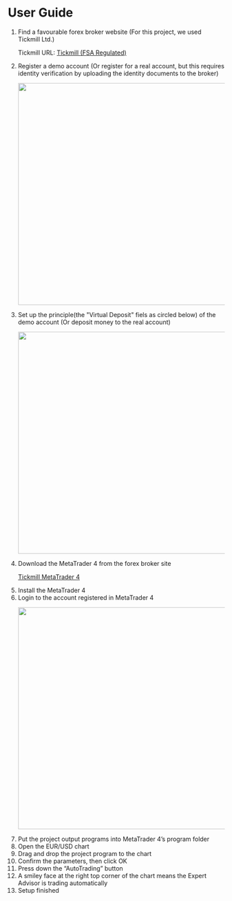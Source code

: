 # User Guide

<ol>
<li>Find a favourable forex broker website (For this project, we used Tickmill Ltd.)
<p>Tickmill URL: <a href="https://secure.tickmill.com?utm_campaign=ib_link&amp;utm_content=IB52499319&amp;utm_medium=%2430+Welcome+Account&amp;utm_source=link&amp;lp=https%3A%2F%2Ftickmill.com%2Fpromotions%2Fwelcome-account%2F" target="_blank" rel="noopener">Tickmill (FSA Regulated)</a></p>
</li>
<li>Register a demo account (Or register for a real account, but this requires identity verification by uploading the identity documents to the broker)
<p><img src="https://img.nikonsrc.com/image/v_muduX9jHoVjeVK1lfHdGbnlmrcuA7CFcVZD_FQlwAH2lswkN1w40-cZqK6FRukgpeLFCvWMp0/item.JPG" alt="" width="1024" height="514" /></p>
</li>
<li>Set up the principle(the "Virtual Deposit" fiels as circled below) of the demo account (Or deposit money to the real account)
<p><img src="https://img.nikonsrc.com/image/v_muduX9jHoVjeVK1lfHdGbnlmrcuA7CFcVZD_FQlwBG3Lv_8896o0-cZqK6FRukgpeLFCvWMp0/item.JPG" alt="" width="1024" height="514" /></p>
</li>
<li>Download the MetaTrader 4 from the forex broker site
<p><a href="https://www.tickmill.com/trading-platforms/mt4" target="_blank" rel="noopener">Tickmill MetaTrader 4</a></p>
</li>
<li>Install the MetaTrader 4</li>
<li>Login to the account registered in MetaTrader 4
<p><img src="https://www.eightcap.com/en/wp-content/uploads/sites/11/2019/09/dl-install-login-mt4-11-edit.jpg" alt="" width="1024" height="514" /></p>
</li>
<li>Put the project output programs into MetaTrader 4&rsquo;s program folder</li>
<li>Open the EUR/USD chart</li>
<li>Drag and drop the project program to the chart</li>
<li>Confirm the parameters, then click OK</li>
<li>Press down the &ldquo;AutoTrading&rdquo; button</li>
<li>A smiley face at the right top corner of the chart means the Expert Advisor is trading automatically</li>
<li>Setup finished</li>
</ol>
